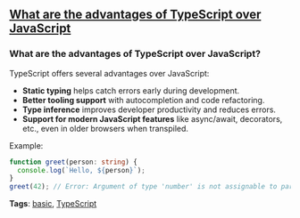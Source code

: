 ## [What are the advantages of TypeScript over JavaScript](#what-are-the-advantages-of-typescript-over-javascript)

### What are the advantages of TypeScript over JavaScript?

TypeScript offers several advantages over JavaScript:
- **Static typing** helps catch errors early during development.
- **Better tooling support** with autocompletion and code refactoring.
- **Type inference** improves developer productivity and reduces errors.
- **Support for modern JavaScript features** like async/await, decorators, etc., even in older browsers when transpiled.

Example:

```typescript
function greet(person: string) {
  console.log(`Hello, ${person}`);
}
greet(42); // Error: Argument of type 'number' is not assignable to parameter of type 'string'.
```

**Tags**: [basic](./level/basic), [TypeScript](./theme/typescript)


